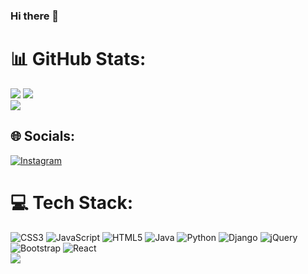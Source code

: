### Hi there 👋
# 📊 GitHub Stats:
![](https://github-readme-stats.vercel.app/api?username=ayush-Shandilya&theme=transparent&hide_border=false&include_all_commits=true&count_private=true)
![](https://github-readme-streak-stats.herokuapp.com/?user=ayush-Shandilya&theme=transparent&hide_border=false)<br/>
![](https://github-readme-stats.vercel.app/api/top-langs/?username=ayush-Shandilya&theme=transparent&hide_border=false&include_all_commits=true&count_private=true&layout=compact)</br>
## 🌐 Socials:
[![Instagram](https://img.shields.io/badge/Instagram-%23E4405F.svg?logo=Instagram&logoColor=white)](https://instagram.com/iamayushshandilya) 
# 💻 Tech Stack:
![CSS3](https://img.shields.io/badge/css3-%231572B6.svg?style=plastic&logo=css3&logoColor=white) ![JavaScript](https://img.shields.io/badge/javascript-%23323330.svg?style=plastic&logo=javascript&logoColor=%23F7DF1E) ![HTML5](https://img.shields.io/badge/html5-%23E34F26.svg?style=plastic&logo=html5&logoColor=white) ![Java](https://img.shields.io/badge/java-%23ED8B00.svg?style=plastic&logo=java&logoColor=white) ![Python](https://img.shields.io/badge/python-3670A0?style=plastic&logo=python&logoColor=ffdd54) ![Django](https://img.shields.io/badge/django-%23092E20.svg?style=plastic&logo=django&logoColor=white) ![jQuery](https://img.shields.io/badge/jquery-%230769AD.svg?style=plastic&logo=jquery&logoColor=white) ![Bootstrap](https://img.shields.io/badge/bootstrap-%23563D7C.svg?style=plastic&logo=bootstrap&logoColor=white) ![React](https://img.shields.io/badge/react-%2320232a.svg?style=plastic&logo=react&logoColor=%2361DAFB)</br>
[![](https://visitcount.itsvg.in/api?id=ayush-Shandilya&icon=0&color=0)](https://visitcount.itsvg.in)
